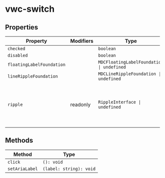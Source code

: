 # vwc-switch

## Properties

| Property                  | Modifiers | Type                                      | Description                                      |
|---------------------------|-----------|-------------------------------------------|--------------------------------------------------|
| `checked`                 |           | `boolean`                                 |                                                  |
| `disabled`                |           | `boolean`                                 |                                                  |
| `floatingLabelFoundation` |           | `MDCFloatingLabelFoundation \| undefined` |                                                  |
| `lineRippleFoundation`    |           | `MDCLineRippleFoundation \| undefined`    |                                                  |
| `ripple`                  | readonly  | `RippleInterface \| undefined`            | Implement ripple getter for Ripple integration with mwc-formfield |

## Methods

| Method         | Type                    |
|----------------|-------------------------|
| `click`        | `(): void`              |
| `setAriaLabel` | `(label: string): void` |
